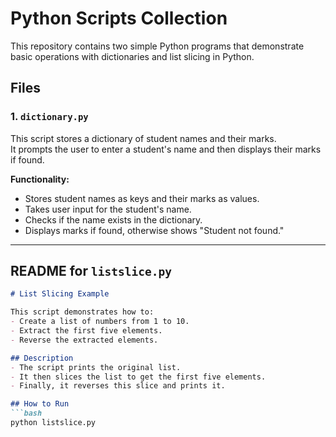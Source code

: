 # Python Scripts Collection

This repository contains two simple Python programs that demonstrate basic operations with dictionaries and list slicing in Python.

## Files

### 1. `dictionary.py`
This script stores a dictionary of student names and their marks.  
It prompts the user to enter a student's name and then displays their marks if found.

**Functionality:**
- Stores student names as keys and their marks as values.
- Takes user input for the student's name.
- Checks if the name exists in the dictionary.
- Displays marks if found, otherwise shows "Student not found."


---

## **README for `listslice.py`**
```markdown
# List Slicing Example

This script demonstrates how to:
- Create a list of numbers from 1 to 10.
- Extract the first five elements.
- Reverse the extracted elements.

## Description
- The script prints the original list.
- It then slices the list to get the first five elements.
- Finally, it reverses this slice and prints it.

## How to Run
```bash
python listslice.py
